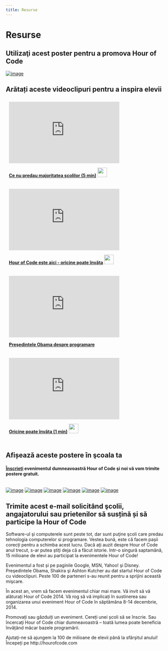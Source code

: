 ```yaml
---
title: Resurse
---
```


# Resurse

## Utilizaţi acest poster pentru a promova Hour of Code

[![image][1]][2]

 [1]: /images/fit-250/one-pager.png
 [2]: /resources/hoc-one-pager.pdf

## Arătați aceste videoclipuri pentru a inspira elevii

<div style="float:left; padding:10px">
  <iframe width="350" height="195" src="https://www.youtubeeducation.com/embed/nKIu9yen5nc?iv_load_policy=3&rel=0&autohide=1&showinfo=0" frameborder="0" allowfullscreen></iframe>
  <p>
    <a href="https://www.youtube.com/watch?v=nKIu9yen5nc"><strong>Ce nu predau majoritatea școlilor (5 min)</strong></a> <a href="https://dl.dropbox.com/sh/6sdjczibjih6x8s/Rjs8XgYNzr/Code-5-minute.mov?dl=1"><img src="/images/download.png" width="30px" /></a>
  </p>
</div>

<div style="float:left; padding:10px">
  <iframe width="350" height="195" src="https://www.youtubeeducation.com/embed/FC5FbmsH4fw?iv_load_policy=3&rel=0&autohide=1&showinfo=0" frameborder="0" allowfullscreen></iframe>
  <p>
    <a href="https://www.youtube.com/watch?FC5FbmsH4fw"><strong>Hour of Code este aici - oricine poate învăţa</strong></a> <a href="http://s3.amazonaws.com/cdo-videos/HoC-video-15mb.mp4"><img src="/images/download.png" width="30px" /></a>
  </p>
</div>

<div style='clear:both'>
</div>

<div style="float:left; padding:10px">
  <iframe width="350" height="195" src="https://www.youtubeeducation.com/embed/6XvmhE1J9PY?iv_load_policy=3&rel=0&autohide=1&showinfo=0" frameborder="0" allowfullscreen></iframe>
  <p>
    <a href="https://www.youtube.com/watch?6XvmhE1J9PY"><strong>Preşedintele Obama despre programare</strong></a>
  </p>
</div>

<div style="float:left; padding:10px">
  <iframe width="350" height="195" src="https://www.youtubeeducation.com/embed/qYZF6oIZtfc?iv_load_policy=3&rel=0&autohide=1&showinfo=0" frameborder="0" allowfullscreen></iframe>
  <p>
    <a href="https://www.youtube.com/watch?qYZF6oIZtfc"><strong>Oricine poate învăţa (1 min)</strong></a> <a href="https://dl.dropbox.com/sh/6sdjczibjih6x8s/_0RSOSY8oW/Code-1-min.mov?dl=1"><img src="/images/download.png" width="30px" /></a>
  </p>
</div>

<div style="float:left; padding:10px">
</div>

<div style='clear:both'>
</div>

<a id="posters"></p> <h2>
  Afișează aceste postere în şcoala ta
</h2>

<h4>
  <a href="http://hourofcode.com/us#signup">Înscrieţi</a> evenimentul dumneavoastră Hour of Code şi noi vă vom trimite postere gratuit.
</h4>

<p>
  <br /> <a href="/resources/mark-zuckerberg-poster.pdf"><img src="/images/fit-280/mark-zuckerberg.png" alt="image" /></a> <a href="/resources/marissa-mayer-poster.pdf"><img src="/images/fit-280/marissa-mayer.png" alt="image" /></a> <a href="/resources/chris-bosh-poster.pdf"><img src="/images/fit-280/chris-bosh.png" alt="image" /></a> <a href="/resources/susan-wojcicki-poster.pdf"><img src="/images/fit-280/susan-wojcicki.png" alt="image" /></a> <a href="/resources/barack-obama-poster.pdf"><img src="/images/fit-280/barack-obama.png" alt="image" /></a> <a href="/resources/ashton-kutcher-poster.pdf"><img src="/images/fit-280/ashton-kutcher.png" alt="image" /></a>
</p>

<p>
  <a id="email"></a>
</p>

<h2>
  Trimite acest e-mail solicitând şcolii, angajatorului sau prietenilor să susțină și să participe la Hour of Code
</h2>

<p>
  Software-ul şi computerele sunt peste tot, dar sunt puţine şcoli care predau tehnologia computerelor si programare. Vestea bună, este că facem pașii corecți pentru a schimba acest lucru. Dacă aţi auzit despre Hour of Code anul trecut, s-ar putea ştiţi deja că a făcut istorie. Intr-o singură saptamână, 15 milioane de elevi au participat la evenimentele Hour of Code!
</p>

<p>
  Evenimentul a fost și pe paginile Google, MSN, Yahoo! şi Disney. Preşedintele Obama, Shakira şi Ashton Kutcher au dat startul Hour of Code cu videoclipuri. Peste 100 de parteneri s-au reunit pentru a sprijini această mişcare.
</p>

<p>
  În acest an, vrem să facem evenimentul chiar mai mare. Vă invit să vă alăturați Hour of Code 2014. Vă rog să vă implicați în sustinerea sau organizarea unui eveniment Hour of Code în săptămâna 8-14 decembrie, 2014.
</p>

<p>
  Promovați sau găzduiți un eveniment. Cereți unei școli să se înscrie. Sau încercaţi Hour of Code chiar dumneavoastră – toată lumea poate beneficia învățând măcar bazele programării.
</p>

<p>
  Ajutaţi-ne să ajungem la 100 de milioane de elevii până la sfârşitul anului! Începeți pe http://hourofcode.com
</p>